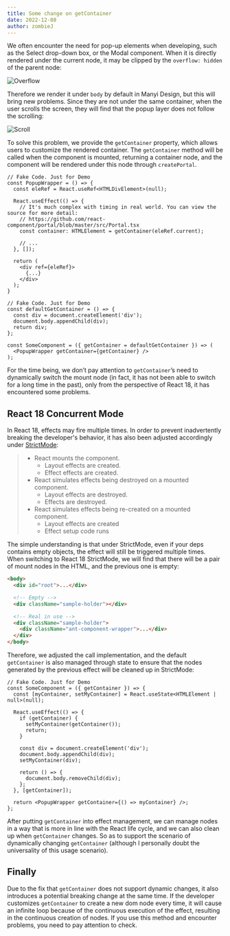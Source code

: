 ```yaml
---
title: Some change on getContainer
date: 2022-12-08
author: zombieJ
---
```


We often encounter the need for pop-up elements when developing, such as the Select drop-down box, or the Modal component. When it is directly rendered under the current node, it may be clipped by the `overflow: hidden` of the parent node:

![Overflow](https://mdn.alipayobjects.com/huamei_7uahnr/afts/img/A*Noh-TYJ0BdcAAAAAAAAAAAAADrJ8AQ/original)

Therefore we render it under `body` by default in Manyi Design, but this will bring new problems. Since they are not under the same container, when the user scrolls the screen, they will find that the popup layer does not follow the scrolling:

![Scroll](https://mdn.alipayobjects.com/huamei_7uahnr/afts/img/A*d44KQqkTX90AAAAAAAAAAAAADrJ8AQ/original)

To solve this problem, we provide the `getContainer` property, which allows users to customize the rendered container. The `getContainer` method will be called when the component is mounted, returning a container node, and the component will be rendered under this node through `createPortal`.

```tsx
// Fake Code. Just for Demo
const PopupWrapper = () => {
  const eleRef = React.useRef<HTMLDivElement>(null);

  React.useEffect(() => {
    // It's much complex with timing in real world. You can view the source for more detail:
    // https://github.com/react-component/portal/blob/master/src/Portal.tsx
    const container: HTMLElement = getContainer(eleRef.current);

    // ...
  }, []);

  return (
    <div ref={eleRef}>
      {...}
    </div>
  );
}
```

```tsx
// Fake Code. Just for Demo
const defaultGetContainer = () => {
  const div = document.createElement('div');
  document.body.appendChild(div);
  return div;
};

const SomeComponent = ({ getContainer = defaultGetContainer }) => (
  <PopupWrapper getContainer={getContainer} />
);
```

For the time being, we don’t pay attention to `getContainer`’s need to dynamically switch the mount node (in fact, it has not been able to switch for a long time in the past), only from the perspective of React 18, it has encountered some problems.

## React 18 Concurrent Mode

In React 18, effects may fire multiple times. In order to prevent inadvertently breaking the developer's behavior, it has also been adjusted accordingly under [StrictMode](https://reactjs.org/docs/strict-mode.html):

> - React mounts the component.
>   - Layout effects are created.
>   - Effect effects are created.
> - React simulates effects being destroyed on a mounted component.
>   - Layout effects are destroyed.
>   - Effects are destroyed.
> - React simulates effects being re-created on a mounted component.
>   - Layout effects are created
>   - Effect setup code runs

The simple understanding is that under StrictMode, even if your deps contains empty objects, the effect will still be triggered multiple times. When switching to React 18 StrictMode, we will find that there will be a pair of mount nodes in the HTML, and the previous one is empty:

```html
<body>
  <div id="root">...</div>

  <!-- Empty -->
  <div className="sample-holder"></div>

  <!-- Real in use -->
  <div className="sample-holder">
    <div className="ant-component-wrapper">...</div>
  </div>
</body>
```

Therefore, we adjusted the call implementation, and the default `getContainer` is also managed through state to ensure that the nodes generated by the previous effect will be cleaned up in StrictMode:

```tsx
// Fake Code. Just for Demo
const SomeComponent = ({ getContainer }) => {
  const [myContainer, setMyContainer] = React.useState<HTMLElement | null>(null);

  React.useEffect(() => {
    if (getContainer) {
      setMyContainer(getContainer());
      return;
    }

    const div = document.createElement('div');
    document.body.appendChild(div);
    setMyContainer(div);

    return () => {
      document.body.removeChild(div);
    };
  }, [getContainer]);

  return <PopupWrapper getContainer={() => myContainer} />;
};
```

After putting `getContainer` into effect management, we can manage nodes in a way that is more in line with the React life cycle, and we can also clean up when `getContainer` changes. So as to support the scenario of dynamically changing `getContainer` (although I personally doubt the universality of this usage scenario).

## Finally

Due to the fix that `getContainer` does not support dynamic changes, it also introduces a potential breaking change at the same time. If the developer customizes `getContainer` to create a new dom node every time, it will cause an infinite loop because of the continuous execution of the effect, resulting in the continuous creation of nodes. If you use this method and encounter problems, you need to pay attention to check.
